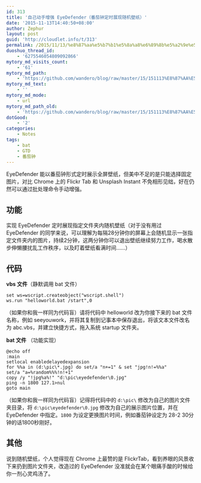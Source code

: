 ```yaml
---
id: 313
title: '自己动手增强 EyeDefender（番茄钟定时展现随机壁纸）'
date: '2015-11-13T14:40:50+08:00'
author: Zephur
layout: post
guid: 'http://cloudlet.info/t/313'
permalink: /2015/11/13/%e8%87%aa%e5%b7%b1%e5%8a%a8%e6%89%8b%e5%a2%9e%e5%bc%ba-eyedefender%ef%bc%88%e7%95%aa%e8%8c%84%e9%92%9f%e5%ae%9a%e6%97%b6%e5%b1%95%e7%8e%b0%e9%9a%8f%e6%9c%ba%e5%a3%81%e7%ba%b8%ef%bc%89/
duoshuo_thread_id:
    - '6275546054809092866'
mytory_md_visits_count:
    - '61'
mytory_md_path:
    - 'https://github.com/wandero/blog/raw/master/15/151113%E8%87%AA%E5%B7%B1%E5%8A%A8%E6%89%8B%E5%A2%9E%E5%BC%BA%20EyeDefender%EF%BC%88%E7%95%AA%E8%8C%84%E9%92%9F%E5%AE%9A%E6%97%B6%E5%B1%95%E7%8E%B0%E9%9A%8F%E6%9C%BA%E5%A3%81%E7%BA%B8%EF%BC%89.md'
mytory_md_text:
    - ''
mytory_md_mode:
    - url
mytory_md_path_old:
    - 'https://github.com/wandero/blog/raw/master/15/151113%E8%87%AA%E5%B7%B1%E5%8A%A8%E6%89%8B%E5%A2%9E%E5%BC%BA%20EyeDefender%EF%BC%88%E7%95%AA%E8%8C%84%E9%92%9F%E5%AE%9A%E6%97%B6%E5%B1%95%E7%8E%B0%E9%9A%8F%E6%9C%BA%E5%A3%81%E7%BA%B8%EF%BC%89.md'
dotGood:
    - '2'
categories:
    - Notes
tags:
    - bat
    - GTD
    - 番茄钟
---
```


EyeDefender 能以番茄钟形式定时展示全屏壁纸，但美中不足的是只能选择固定图片，对比 Chrome 上的 Flickr Tab 和 Unsplash Instant 不免相形见绌，好在仍然可以通过批处理命令手动增强。

<!--more-->

## 功能

实现 EyeDefender 定时展现指定文件夹内随机壁纸（对于没有用过 EyeDefender 的同学来说，可以理解为每隔28分钟你的屏幕上会随机显示一张指定文件夹内的图片，持续2分钟，这两分钟你可以退出壁纸继续努力工作，喝水散步伸懒腰扰乱工作秩序，以及盯着壁纸看满时间……）

## 代码

**vbs 文件**（静默调用 bat 文件）

```
set ws=wscript.createobject("wscript.shell")
ws.run "helloworld.bat /start",0
```

（如果你和我一样同为代码盲）请将代码中 helloworld 改为你接下来的 bat 文件名称，例如 seeyouwork，并将其复制到记事本中保存退出，将该文本文件改名为 abc.vbs，并建立快捷方式，拖入系统 startup 文件夹。

**bat 文件** （功能实现）

```
@echo off
:main
setlocal enabledelayedexpansion
for %%a in (d:\pic\*.jpg) do set/a "n+=1" & set "jpg!n!=%%a"
set/a "a=%random%%%!n!+1"
copy /y "!jpg%a%!" "d:\pic\eyedefender\0.jpg"
ping -n 1800 127.1>nul
goto main
```

（如果你和我一样同为代码盲）记得将代码中的 `d:\pic\` 修改为自己的图片文件夹目录，将 `d:\pic\eyedefender\0.jpg` 修改为自己的展示图片位置，并在 EyeDefender 中指定。`1800` 为设定更换图片时间，例如番茄钟设定为 28-2 30分钟的话1800秒刚好。

## 其他

说到随机壁纸，个人觉得现在 Chrome 上最赞的是 FlickrTab，看到养眼的风景收下来扔到图片文件夹，改造过的 EyeDefender 没准就会在某个眼痛手酸的时候给你一剂心灵鸡汤了。